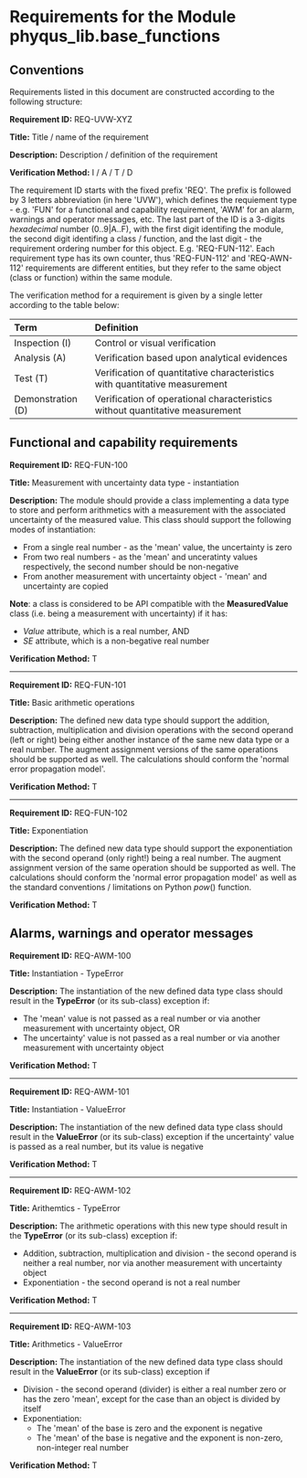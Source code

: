 # Requirements for the Module phyqus_lib.base_functions

## Conventions

Requirements listed in this document are constructed according to the following structure:

**Requirement ID:** REQ-UVW-XYZ

**Title:** Title / name of the requirement

**Description:** Description / definition of the requirement

**Verification Method:** I / A / T / D

The requirement ID starts with the fixed prefix 'REQ'. The prefix is followed by 3 letters abbreviation (in here 'UVW'), which defines the requiement type - e.g. 'FUN' for a functional and capability requirement, 'AWM' for an alarm, warnings and operator messages, etc. The last part of the ID is a 3-digits *hexadecimal* number (0..9|A..F), with the first digit identifing the module, the second digit identifing a class / function, and the last digit - the requirement ordering number for this object. E.g. 'REQ-FUN-112'. Each requirement type has its own counter, thus 'REQ-FUN-112' and 'REQ-AWN-112' requirements are different entities, but they refer to the same object (class or function) within the same module.

The verification method for a requirement is given by a single letter according to the table below:

| **Term**          | **Definition**                                                               |
| :---------------- | :--------------------------------------------------------------------------- |
| Inspection (I)    | Control or visual verification                                               |
| Analysis (A)      | Verification based upon analytical evidences                                 |
| Test (T)          | Verification of quantitative characteristics with quantitative measurement   |
| Demonstration (D) | Verification of operational characteristics without quantitative measurement |

## Functional and capability requirements

**Requirement ID:** REQ-FUN-100

**Title:** Measurement with uncertainty data type - instantiation

**Description:** The module should provide a class implementing a data type to store and perform arithmetics with a measurement with the associated uncertainty of the measured value. This class should support the following modes of instantiation:

* From a single real number - as the 'mean' value, the uncertainty is zero
* From two real numbers - as the 'mean' and unceratinty values respectively, the second number should be non-negative
* From another measurement with uncertainty object - 'mean' and uncertainty are copied

**Note**: a class is considered to be API compatible with the **MeasuredValue** class (i.e. being a measurement with uncertainty) if it has:

* *Value* attribute, which is a real number, AND
* *SE* attribute, which is a non-begative real number

**Verification Method:** T

___

**Requirement ID:** REQ-FUN-101

**Title:** Basic arithmetic operations

**Description:** The defined new data type should support the addition, subtraction, multiplication and division operations with the second operand (left or right) being either another instance of the same new data type or a real number. The augment assignment versions of the same operations should be supported as well. The calculations should conform the 'normal error propagation model'.

**Verification Method:** T

___

**Requirement ID:** REQ-FUN-102

**Title:** Exponentiation

**Description:** The defined new data type should support the exponentiation with the second operand (only right!) being  a real number. The augment assignment version of the same operation should be supported as well. The calculations should conform the 'normal error propagation model' as well as the standard conventions / limitations on Python *pow*() function.

**Verification Method:** T

## Alarms, warnings and operator messages

**Requirement ID:** REQ-AWM-100

**Title:** Instantiation - TypeError

**Description:** The instantiation of the new defined data type class should result in the **TypeError** (or its sub-class) exception if:

* The 'mean' value is not passed as a real number or via another measurement with uncertainty object, OR
* The uncertainty' value is not passed as a real number or via another measurement with uncertainty object

**Verification Method:** T

___

**Requirement ID:** REQ-AWM-101

**Title:** Instantiation - ValueError

**Description:** The instantiation of the new defined data type class should result in the **ValueError** (or its sub-class) exception if the uncertainty' value is passed as a real number, but its value is negative

**Verification Method:** T

___

**Requirement ID:** REQ-AWM-102

**Title:** Arithemtics - TypeError

**Description:** The arithmetic operations with this new type should result in the **TypeError** (or its sub-class) exception if:

* Addition, subtraction, multiplication and division - the second operand is neither a real number, nor via another measurement with uncertainty object
* Exponentiation - the second operand is not a real number

**Verification Method:** T

___

**Requirement ID:** REQ-AWM-103

**Title:** Arithmetics - ValueError

**Description:** The instantiation of the new defined data type class should result in the **ValueError** (or its sub-class) exception if

* Division - the second operand (divider) is either a real number zero or has the zero 'mean', except for the case than an object is divided by itself
* Exponentiation:
  * The 'mean' of the base is zero and the exponent is negative
  * The 'mean' of the base is negative and the exponent is non-zero, non-integer real number

**Verification Method:** T
